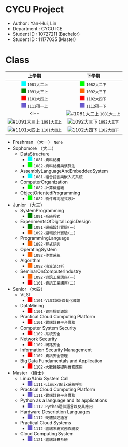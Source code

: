 # CYCU Project

+ Author : Yan-Hui, Lin
+ Department : CYCU ICE
+ Student ID : 10727211 (Bachelor)
+ Student ID : 11177035 (Master)

# Class
| 上學期 | 下學期 | 
| :----:| :----: |
| ![#1081大二上](./asset/00FFFF.png) `1081大二上`|![1082大二下](./asset/00FF00.png) `1082大二下`|
|![#1091大三上](./asset/008000.png) `1091大三上`|![1092大三下](./asset/FF6600.png) `1092大三下`|
|![#1101大四上](./asset/FF0000.png) `1101大四上`|![1102大四下](./asset/FF0000.png) `1102大四下`|
|![#1111碩一上](./asset/6A5ACD.png) `1111碩一上`|![1112大四下](./asset/6A5ACD.png) `1112碩一下`|
<!-- |![#1081大二上](https://via.placeholder.com/15/00FFFF/000000?text=+) `1081大二上`|![1082大二下](https://via.placeholder.com/15/00FF00/000000?text=+) `1082大二下`|
|![#1091大三上](https://via.placeholder.com/15/008000/000000?text=+) `1091大三上`|![1092大三下](https://via.placeholder.com/15/FF6600/000000?text=+) `1092大三下`|
|![#1101大四上](https://via.placeholder.com/15/FF0000/000000?text=+) `1101大四上`|![1102大四下](https://via.placeholder.com/15/FF0000/000000?text=+) `1102大四下`| -->
  + Freshman （大一）
    `None`
  + Sophomore （大二）
    + DataStructure 
      + ![#1081-資料結構](./asset/00FFFF.png) `1081-資料結構`
      + ![#1082-資料結構與演算法](./asset/00FF00.png) `1082-資料結構與演算法`
    + AssemblyLanguageAndEmbeddedSystem
      + ![#1081-組合語言與嵌入式系統](./asset/00FFFF.png) `1081-組合語言與嵌入式系統`
    + ComputerOrganization
      + ![#1082-計算機組織](./asset/00FF00.png) `1082-計算機組織`
    + ObjectOrientedProgramming
      + ![#1082-物件導向程式設計](./asset/00FF00.png) `1082-物件導向程式設計`
  + Junior （大三） 
    + SystemProgramming
      + ![#1091-系統程式](./asset/008000.png) `1091-系統程式`
    + ExperimentsOfDigitalLogicDesign 
      + ![#1091-邏輯設計實驗(一)](./asset/008000.png) `1091-邏輯設計實驗(一)`
      + ![#1092-邏輯設計實驗(二)](./asset/FF6600.png) `1092-邏輯設計實驗(二)`
    + ProgrammingLanguage
      + ![#1092-程式語言](./asset/FF6600.png) `1092-程式語言`
    + OperatingSystem
      + ![#1092-作業系統](./asset/FF6600.png) `1092-作業系統`
    + Algorithm
      + ![#1092-演算法分析](./asset/FF6600.png) `1092-演算法分析`
    + SeminarOnComputerIndustry
      + ![#1092-資訊工業講座(一)](./asset/FF6600.png) `1092-資訊工業講座(一)`
      + ![#1101-資訊工業講座(二)](./asset/FF0000.png) `1101-資訊工業講座(二)`
  + Senior （大四）
    + VLSI
      + ![#1101-VLSI設計自動化導論](./asset/FF0000.png) `1101-VLSI設計自動化導論`
    + DataMining
      + ![#1101-資料探勘導論](./asset/FF0000.png) `1101-資料探勘導論`  
    +  Practical Cloud Computing Platform
       + ![#1101-雲端計算平台實務](./asset/FF0000.png) `1101-雲端計算平台實務`
    + Computer System Security
       + ![#1102-系統安全](./asset/FF0000.png) `1102-系統安全`
    + Network Security
       + ![#1102-網路安全](./asset/FF0000.png) `1102-網路安全`
    + Information Security Management
       + ![#1102-資訊安全管理](./asset/FF0000.png) `1102-資訊安全管理`
    + Big Data Fundamentals and Application
       + ![#1102-大數據基礎與實務應用](./asset/FF0000.png) `1102-大數據基礎與實務應用`
  + Master （碩士）
    +  Linux/Unix System Call
       + ![#1111-Linux/Unix系統呼叫](./asset/6A5ACD.png) `1111-Linux/Unix系統呼叫`
    +  Practical Cloud Computing Platform
       + ![#1111-雲端計算平台實務](./asset/6A5ACD.png) `1111-雲端計算平台實務`
    +  Python as a language and its applications
       + ![#1112-Python這個語言以及其應用](./asset/6A5ACD.png) `1112-Python這個語言以及其應用`
    +  Hardware Description Languages
       + ![#1112-硬體描述語言](./asset/6A5ACD.png) `1112-硬體描述語言`
    +  Practical Cloud Systems
       + ![#1112-雲端系統實務與開發](./asset/6A5ACD.png) `1112-雲端系統實務與開發`
    +  Cloud Computing System
       + ![#1121-雲端計算系統](./asset/6A5ACD.png) `1121-雲端計算系統`
